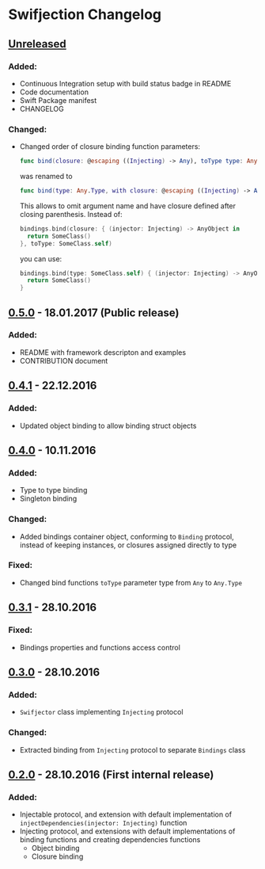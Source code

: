 # Swifjection Changelog

## [Unreleased]
### Added:
* Continuous Integration setup with build status badge in README
* Code documentation
* Swift Package manifest
* CHANGELOG

### Changed:
* Changed order of closure binding function parameters:

  ```Swift
  func bind(closure: @escaping ((Injecting) -> Any), toType type: Any.Type)
  ```

  was renamed to

  ```Swift
  func bind(type: Any.Type, with closure: @escaping ((Injecting) -> Any))
  ```

  This allows to omit argument name and have closure defined after closing parenthesis. Instead of:

  ```Swift
  bindings.bind(closure: { (injector: Injecting) -> AnyObject in
    return SomeClass()
  }, toType: SomeClass.self)
  ```

  you can use:

  ```Swift
  bindings.bind(type: SomeClass.self) { (injector: Injecting) -> AnyObject in
    return SomeClass()
  }
  ```

## [0.5.0] - 18.01.2017 (Public release)
### Added:
* README with framework descripton and examples
* CONTRIBUTION document

## [0.4.1] - 22.12.2016
### Added:
* Updated object binding to allow binding struct objects

## [0.4.0] - 10.11.2016
### Added:
* Type to type binding
* Singleton binding

### Changed:
* Added bindings container object, conforming to `Binding` protocol, instead of keeping instances, or closures assigned directly to type

### Fixed:
* Changed bind functions `toType` parameter type from `Any` to `Any.Type`

## [0.3.1] - 28.10.2016
### Fixed:
* Bindings properties and functions access control

## [0.3.0] - 28.10.2016
### Added:
* `Swifjector` class implementing `Injecting` protocol

### Changed:
* Extracted binding from `Injecting` protocol to separate  `Bindings` class

## [0.2.0] - 28.10.2016 (First internal release)
### Added:
* Injectable protocol, and extension with default implementation of ```injectDependencies(injector: Injecting)``` function
* Injecting protocol, and extensions with default implementations of binding functions and creating dependencies functions
  - Object binding
  - Closure binding

[Unreleased]: https://github.com/ApplauseOSS/Swifjection/compare/0.5.0...HEAD
[0.5.0]: https://github.com/ApplauseOSS/Swifjection/compare/v0.4.1...0.5.0
[0.4.1]: https://github.com/ApplauseOSS/Swifjection/compare/v0.4.0...v0.4.1
[0.4.0]: https://github.com/ApplauseOSS/Swifjection/compare/v0.3.1...v0.4.0
[0.3.1]: https://github.com/ApplauseOSS/Swifjection/compare/v0.3.0...v0.3.1
[0.3.0]: https://github.com/ApplauseOSS/Swifjection/compare/v0.2.0...v0.3.0
[0.2.0]: https://github.com/ApplauseOSS/Swifjection/tree/v0.2.0

